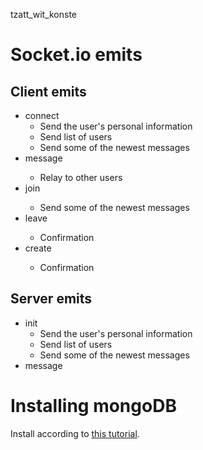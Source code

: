 tzatt_wit_konste

# Socket.io emits

## Client emits
* connect
  * Send the user's personal information
  * Send list of users
  * Send some of the newest messages
* message <data>
  * Relay to other users
* join <channel>
  * Send some of the newest messages
* leave <channel>
  * Confirmation
* create <channel>
  * Confirmation

## Server emits
* init 
  * Send the user's personal information
  * Send list of users
  * Send some of the newest messages
* message <data>

# Installing mongoDB
Install according to [this tutorial](https://docs.mongodb.com/manual/tutorial/install-mongodb-on-ubuntu/).
